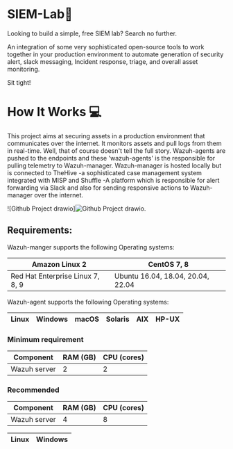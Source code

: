 # SIEM-Lab🚨
Looking to build a simple, free SIEM lab? Search no further. 

An integration of some very sophisticated open-source tools to work together in your production environment to automate generation of security alert, slack messaging, Incident response, triage, and overall asset monitoring.

Sit tight!
<h1>How It Works 💻</h1>
This project aims at securing assets in a production environment that communicates over the internet. It monitors assets and pull logs from them in real-time. 
Well, that of course doesn't tell the full story. 
Wazuh-agents are pushed to the endpoints and these 'wazuh-agents' is the responsible for pulling telemetry to Wazuh-manager.
Wazuh-manager is hosted locally but is connected to TheHive -a sophisticated case management system integrated with MISP and Shuffle -A platform which is responsible for alert forwarding via Slack and also for sending responsive actions to Wazuh-manager over the internet.

![Github Project drawio]![Github Project drawio](https://github.com/EmmyNwani/SIEM-Lab/assets/114263866/b872c923-2052-4b44-af93-57218af55b2e).

<h2>Requirements:</h2>
Wazuh-manger supports the following Operating systems:

|Amazon Linux 2| CentOS 7, 8|
|-------------| ------------|
|Red Hat Enterprise Linux 7, 8, 9| Ubuntu 16.04, 18.04, 20.04, 22.04 |

Wazuh-agent supports the following Operating systems:

|Linux |Windows|macOS|Solaris|AIX|HP-UX|
|------|-------|-----|-------|---|-----|
<h3>Minimum requirement</h3>

|Component|RAM (GB)| CPU (cores)|
|-------------|---|---|
|Wazuh server | 2 | 2 |

<h3>Recommended</h3>

|Component|RAM (GB)| CPU (cores)|
|-------------|---|---|
|Wazuh server | 4 | 8 |


| Linux| Windows|
|-------|-------|
